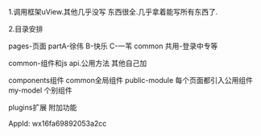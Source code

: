 1.调用框架uView.其他几乎没写
东西很全.几乎拿着能写所有东西了.

2.目录安排

pages-页面
	partA-徐伟
	B-快乐
	C-一苇
	common 共用-登录中专等
	
common-组件和js
	api.公用方法
	其他自己加
	
components组件
	common全局组件
	public-module 每个页面都引入公用组件
	my-model 个别组件
	
plugins扩展 附加功能

AppId: wx16fa69892053a2cc

	
	